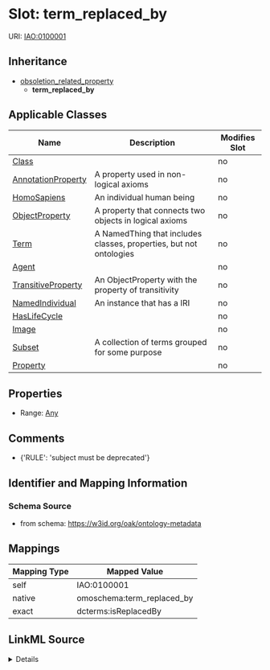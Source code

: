 

# Slot: term_replaced_by



URI: [IAO:0100001](http://purl.obolibrary.org/obo/IAO_0100001)




## Inheritance

* [obsoletion_related_property](obsoletion_related_property.md)
    * **term_replaced_by**






## Applicable Classes

| Name | Description | Modifies Slot |
| --- | --- | --- |
| [Class](Class.md) |  |  no  |
| [AnnotationProperty](AnnotationProperty.md) | A property used in non-logical axioms |  no  |
| [HomoSapiens](HomoSapiens.md) | An individual human being |  no  |
| [ObjectProperty](ObjectProperty.md) | A property that connects two objects in logical axioms |  no  |
| [Term](Term.md) | A NamedThing that includes classes, properties, but not ontologies |  no  |
| [Agent](Agent.md) |  |  no  |
| [TransitiveProperty](TransitiveProperty.md) | An ObjectProperty with the property of transitivity |  no  |
| [NamedIndividual](NamedIndividual.md) | An instance that has a IRI |  no  |
| [HasLifeCycle](HasLifeCycle.md) |  |  no  |
| [Image](Image.md) |  |  no  |
| [Subset](Subset.md) | A collection of terms grouped for some purpose |  no  |
| [Property](Property.md) |  |  no  |







## Properties

* Range: [Any](Any.md)





## Comments

* {'RULE': 'subject must be deprecated'}

## Identifier and Mapping Information







### Schema Source


* from schema: https://w3id.org/oak/ontology-metadata




## Mappings

| Mapping Type | Mapped Value |
| ---  | ---  |
| self | IAO:0100001 |
| native | omoschema:term_replaced_by |
| exact | dcterms:isReplacedBy |




## LinkML Source

<details>
```yaml
name: term_replaced_by
comments:
- '{''RULE'': ''subject must be deprecated''}'
in_subset:
- go permitted profile
- obi permitted profile
- allotrope permitted profile
from_schema: https://w3id.org/oak/ontology-metadata
exact_mappings:
- dcterms:isReplacedBy
rank: 1000
is_a: obsoletion_related_property
domain: ObsoleteAspect
slot_uri: IAO:0100001
alias: term_replaced_by
domain_of:
- HasLifeCycle
range: Any

```
</details>
